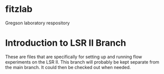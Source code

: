 fitzlab
=======

Gregson laboratory respository

# Introduction to LSR II Branch

These are files that are specifically for setting up and running flow experiments on the LSR II. This branch will probably be kept separate from the main branch. It could then be checked out when needed.

